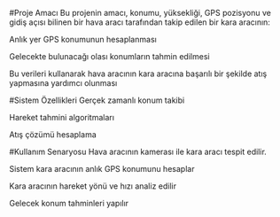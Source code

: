 #Proje Amacı
Bu projenin amacı, konumu, yüksekliği, GPS pozisyonu ve gidiş açısı bilinen bir hava aracı tarafından takip edilen bir kara aracının:

Anlık yer GPS konumunun hesaplanması

Gelecekte bulunacağı olası konumların tahmin edilmesi

Bu verileri kullanarak hava aracının kara aracına başarılı bir şekilde atış yapmasına yardımcı olunması

#Sistem Özellikleri
Gerçek zamanlı konum takibi

Hareket tahmini algoritmaları

Atış çözümü hesaplama


#Kullanım Senaryosu
Hava aracının kamerası ile kara aracı tespit edilir.

Sistem kara aracının anlık GPS konumunu hesaplar

Kara aracının hareket yönü ve hızı analiz edilir

Gelecek konum tahminleri yapılır



